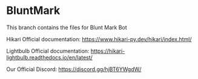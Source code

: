 # BluntMark
This branch contains the files for Blunt Mark Bot

Hikari Official documentation: https://www.hikari-py.dev/hikari/index.html/

Lightbulb Official documentation: https://hikari-lightbulb.readthedocs.io/en/latest/

Our Official Discord: https://discord.gg/hjBT6YWgdW/
